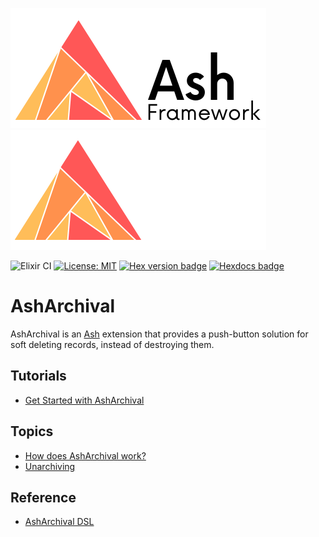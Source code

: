 ![Logo](https://github.com/ash-project/ash/blob/main/logos/cropped-for-header-black-text.png?raw=true#gh-light-mode-only)
![Logo](https://github.com/ash-project/ash/blob/main/logos/cropped-for-header-white-text.png?raw=true#gh-dark-mode-only)

![Elixir CI](https://github.com/ash-project/ash_archival/workflows/CI/badge.svg)
[![License: MIT](https://img.shields.io/badge/License-MIT-yellow.svg)](https://opensource.org/licenses/MIT)
[![Hex version badge](https://img.shields.io/hexpm/v/ash_archival.svg)](https://hex.pm/packages/ash_archival)
[![Hexdocs badge](https://img.shields.io/badge/docs-hexdocs-purple)](https://hexdocs.pm/ash_archival)

# AshArchival

AshArchival is an [Ash](https://hexdocs.pm/ash) extension that provides a push-button solution for soft deleting records, instead of destroying them.

## Tutorials

- [Get Started with AshArchival](documentation/tutorials/get-started-with-ash-archival.md)

## Topics

- [How does AshArchival work?](documentation/topics/how-does-ash-archival-work.md)
- [Unarchiving](documentation/topics/unarchiving.md)

## Reference

- [AshArchival DSL](documentation/dsls/DSL-AshArchival.Resource.md)
